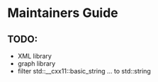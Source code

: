 # Maintainers Guide

## TODO:
- XML library
- graph library
- filter std::__cxx11::basic_string ... to std::string
